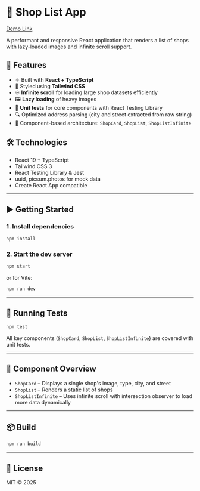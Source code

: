 # 🏪 Shop List App

[Demo Link](https://dogtronic-lk0cpb23t-patrykorlowskiorbitvucoms-projects.vercel.app)

A performant and responsive React application that renders a list of shops with lazy-loaded images and infinite scroll support.

## 🚀 Features

- ⚛️ Built with **React + TypeScript**
- 💨 Styled using **Tailwind CSS**
- ♾️ **Infinite scroll** for loading large shop datasets efficiently
- 🖼️ **Lazy loading** of heavy images
- 🧪 **Unit tests** for core components with React Testing Library
- 🔍 Optimized address parsing (city and street extracted from raw string)
- 🧩 Component-based architecture: `ShopCard`, `ShopList`, `ShopListInfinite`

## 🛠️ Technologies

- React 19 + TypeScript
- Tailwind CSS 3
- React Testing Library & Jest
- uuid, picsum.photos for mock data
- Create React App compatible


---

## ▶️ Getting Started

### 1. Install dependencies

```bash
npm install
```

### 2. Start the dev server

```bash
npm start
```

or for Vite:

```bash
npm run dev
```

---

## 🧪 Running Tests

```bash
npm test
```

All key components (`ShopCard`, `ShopList`, `ShopListInfinite`) are covered with unit tests.

---

## 🧩 Component Overview

- `ShopCard` – Displays a single shop's image, type, city, and street
- `ShopList` – Renders a static list of shops
- `ShopListInfinite` – Uses infinite scroll with intersection observer to load more data dynamically

---


## 📦 Build

```bash
npm run build
```

---

## 📄 License

MIT © 2025
